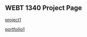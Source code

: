## WEBT 1340 Project Page


<a href="project1/index.html" target="_blank">project1</a><br>

<a href="portfolio1/index.html" target="_blank">portfoilio1</a><br>